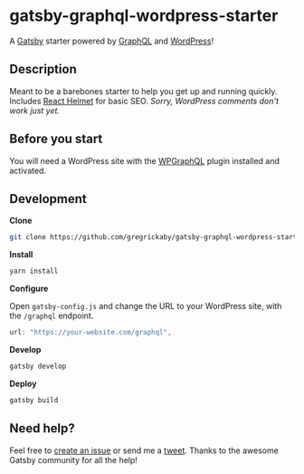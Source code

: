 # gatsby-graphql-wordpress-starter

A [Gatsby](https://gatsbyjs.org) starter powered by [GraphQL](https://graphql.org/) and [WordPress](https://wordpress.org)!

## Description

Meant to be a barebones starter to help you get up and running quickly. Includes [React Helmet](https://github.com/nfl/react-helmet) for basic SEO. _Sorry, WordPress comments don't work just yet._

## Before you start

You will need a WordPress site with the [WPGraphQL](https://www.wpgraphql.com/) plugin installed and activated.

## Development

**Clone**
```bash
git clone https://github.com/gregrickaby/gatsby-graphql-wordpress-starter.git
```

**Install**
```bash
yarn install
```

**Configure**

Open `gatsby-config.js` and change the URL to your WordPress site, with the `/graphql` endpoint.
```js
url: "https://your-website.com/graphql",
```

**Develop**
```bash
gatsby develop
```

**Deploy**
```bash
gatsby build
```

## Need help?
Feel free to [create an issue](https://github.com/gregrickaby/gatsby-graphql-wordpress/issues) or send me a [tweet](https://twitter.com/gregrickaby). Thanks to the awesome Gatsby community for all the help!
